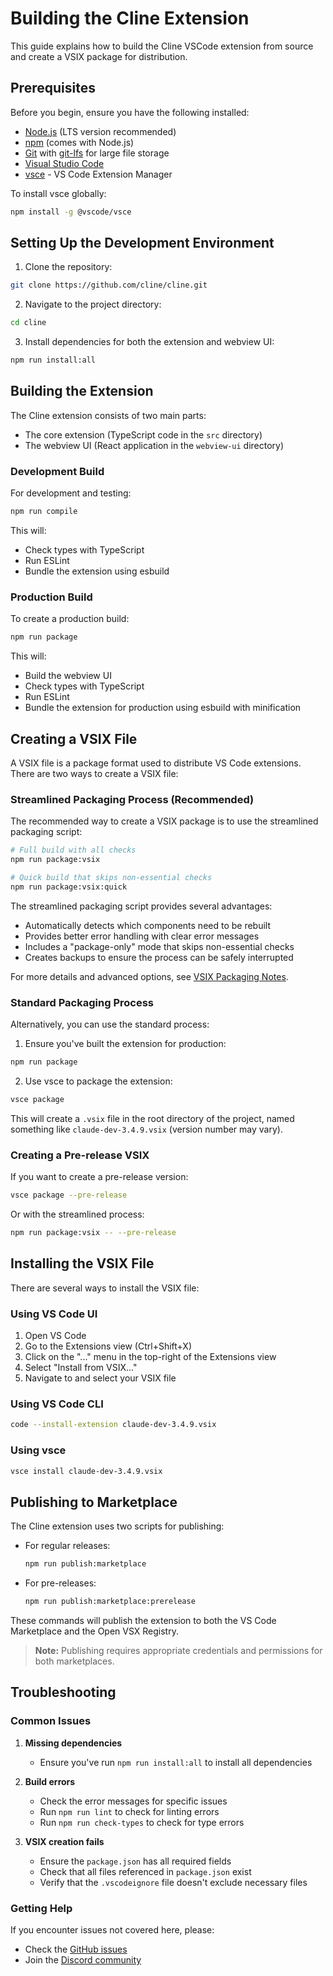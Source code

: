 # Building the Cline Extension

This guide explains how to build the Cline VSCode extension from source and create a VSIX package for distribution.

## Prerequisites

Before you begin, ensure you have the following installed:

- [Node.js](https://nodejs.org/) (LTS version recommended)
- [npm](https://www.npmjs.com/) (comes with Node.js)
- [Git](https://git-scm.com/) with [git-lfs](https://git-lfs.com/) for large file storage
- [Visual Studio Code](https://code.visualstudio.com/)
- [vsce](https://github.com/microsoft/vscode-vsce) - VS Code Extension Manager

To install vsce globally:

```bash
npm install -g @vscode/vsce
```

## Setting Up the Development Environment

1. Clone the repository:

```bash
git clone https://github.com/cline/cline.git
```

2. Navigate to the project directory:

```bash
cd cline
```

3. Install dependencies for both the extension and webview UI:

```bash
npm run install:all
```

## Building the Extension

The Cline extension consists of two main parts:
- The core extension (TypeScript code in the `src` directory)
- The webview UI (React application in the `webview-ui` directory)

### Development Build

For development and testing:

```bash
npm run compile
```

This will:
- Check types with TypeScript
- Run ESLint
- Bundle the extension using esbuild

### Production Build

To create a production build:

```bash
npm run package
```

This will:
- Build the webview UI
- Check types with TypeScript
- Run ESLint
- Bundle the extension for production using esbuild with minification

## Creating a VSIX File

A VSIX file is a package format used to distribute VS Code extensions. There are two ways to create a VSIX file:

### Streamlined Packaging Process (Recommended)

The recommended way to create a VSIX package is to use the streamlined packaging script:

```bash
# Full build with all checks
npm run package:vsix

# Quick build that skips non-essential checks
npm run package:vsix:quick
```

The streamlined packaging script provides several advantages:
- Automatically detects which components need to be rebuilt
- Provides better error handling with clear error messages
- Includes a "package-only" mode that skips non-essential checks
- Creates backups to ensure the process can be safely interrupted

For more details and advanced options, see [VSIX Packaging Notes](./vsix-packaging-notes.md).

### Standard Packaging Process

Alternatively, you can use the standard process:

1. Ensure you've built the extension for production:

```bash
npm run package
```

2. Use vsce to package the extension:

```bash
vsce package
```

This will create a `.vsix` file in the root directory of the project, named something like `claude-dev-3.4.9.vsix` (version number may vary).

### Creating a Pre-release VSIX

If you want to create a pre-release version:

```bash
vsce package --pre-release
```

Or with the streamlined process:

```bash
npm run package:vsix -- --pre-release
```

## Installing the VSIX File

There are several ways to install the VSIX file:

### Using VS Code UI

1. Open VS Code
2. Go to the Extensions view (Ctrl+Shift+X)
3. Click on the "..." menu in the top-right of the Extensions view
4. Select "Install from VSIX..."
5. Navigate to and select your VSIX file

### Using VS Code CLI

```bash
code --install-extension claude-dev-3.4.9.vsix
```

### Using vsce

```bash
vsce install claude-dev-3.4.9.vsix
```

## Publishing to Marketplace

The Cline extension uses two scripts for publishing:

- For regular releases:
  ```bash
  npm run publish:marketplace
  ```

- For pre-releases:
  ```bash
  npm run publish:marketplace:prerelease
  ```

These commands will publish the extension to both the VS Code Marketplace and the Open VSX Registry.

> **Note:** Publishing requires appropriate credentials and permissions for both marketplaces.

## Troubleshooting

### Common Issues

1. **Missing dependencies**
   - Ensure you've run `npm run install:all` to install all dependencies

2. **Build errors**
   - Check the error messages for specific issues
   - Run `npm run lint` to check for linting errors
   - Run `npm run check-types` to check for type errors

3. **VSIX creation fails**
   - Ensure the `package.json` has all required fields
   - Check that all files referenced in `package.json` exist
   - Verify that the `.vscodeignore` file doesn't exclude necessary files

### Getting Help

If you encounter issues not covered here, please:
- Check the [GitHub issues](https://github.com/cline/cline/issues)
- Join the [Discord community](https://discord.gg/cline)
